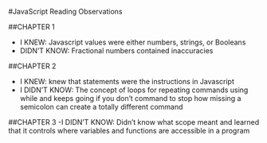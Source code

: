 #JavaScript Reading Observations 

##CHAPTER 1
- I KNEW: Javascript values were either numbers, strings, or Booleans 
- DIDN’T KNOW: Fractional numbers contained inaccuracies 

##CHAPTER 2
- I KNEW: knew that statements were the instructions in  Javascript 
- I DIDN’T KNOW: The concept of loops for repeating commands using while and keeps going if you don’t command to stop how missing a semicolon can create a totally different command

##CHAPTER 3 
-I DIDN’T KNOW: Didn’t know what scope meant and learned that it controls where variables and functions are accessible in a program 